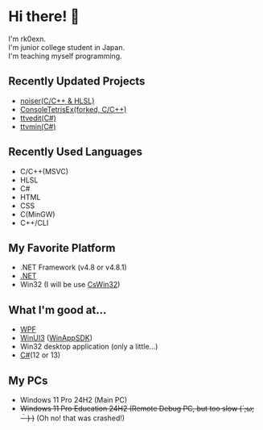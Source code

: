 # Hi there! 👋

I'm rk0exn.<br>
I'm junior college student in Japan.<br>
I'm teaching myself programming.

## Recently Updated Projects
- [noiser(C/C++ & HLSL)](https://github.com/rk0exn/noiser)
- [ConsoleTetrisEx(forked, C/C++)](https://github.com/rk0exn/ConsoleTetrisEx)
- [ttvedit(C#)](https://github.com/rk0exn/ttvedit)
- [ttvmin(C#)](https://github.com/rk0exn/ttvmin)

## Recently Used Languages
- C/C++(MSVC)
- HLSL
- C#
- HTML
- CSS
- C(MinGW)
- C++/CLI

## My Favorite Platform
- .NET Framework (v4.8 or v4.8.1)
- [.NET](https://github.com/microsoft/dotnet)
- Win32 (I will be use [CsWin32](https://github.com/microsoft/CsWin32))

## What I'm good at...
- [WPF](https://github.com/dotnet/wpf)
- [WinUI3](https://github.com/microsoft/microsoft-ui-xaml) ([WinAppSDK](https://github.com/microsoft/WindowsAppSDK))
- Win32 desktop application (only a little...)
- [C#](https://github.com/dotnet/csharplang)(12 or 13)


## My PCs
- Windows 11 Pro 24H2 (Main PC)
- ~~Windows 11 Pro Education 24H2 (Remote Debug PC, but too slow (´;ω;｀) )~~ (Oh no! that was crashed!)
